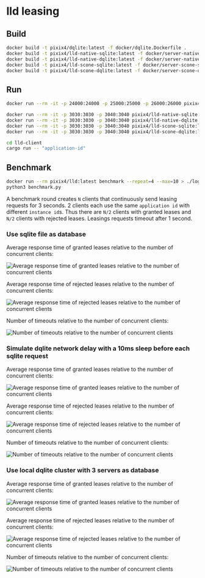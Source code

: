 # lld leasing

## Build

```bash
docker build -t pixix4/dqlite:latest -f docker/dqlite.Dockerfile .
docker build -t pixix4/lld-native-sqlite:latest -f docker/server-native-sqlite.Dockerfile .
docker build -t pixix4/lld-native-dqlite:latest -f docker/server-native-dqlite.Dockerfile .
docker build -t pixix4/lld-scone-sqlite:latest -f docker/server-scone-sqlite.Dockerfile .
docker build -t pixix4/lld-scone-dqlite:latest -f docker/server-scone-dqlite.Dockerfile .
```

## Run

```bash
docker run --rm -it -p 24000:24000 -p 25000:25000 -p 26000:26000 pixix4/dqlite:latest

docker run --rm -it -p 3030:3030 -p 3040:3040 pixix4/lld-native-sqlite:latest
docker run --rm -it -p 3030:3030 -p 3040:3040 pixix4/lld-native-dqlite:latest
docker run --rm -it -p 3030:3030 -p 3040:3040 pixix4/lld-scone-sqlite:latest
docker run --rm -it -p 3030:3030 -p 3040:3040 pixix4/lld-scone-dqlite:latest

cd lld-client
cargo run -- "application-id"
```

## Benchmark

```bash
docker run --rm pixix4/lld:latest benchmark --repeat=4 --max=10 > ./logs/benchmark.csv
python3 benchmark.py
```

A benchmark round creates `N` clients that continuously send leasing requests for 3 seconds. 2 clients each use the same `application id` with different `instance id`s. Thus there are `N/2` clients with granted leases and `N/2` clients with rejected leases. Leasings requests timeout after 1 second.

### Use sqlite file as database

Average response time of granted leases relative to the number of concurrent clients:

![Average response time of granted leases relative to the number of concurrent clients](images/bench_0/response-time-granted.png "Average response time of granted leases relative to the number of concurrent clients")

Average response time of rejected leases relative to the number of concurrent clients:

![Average response time of rejected leases relative to the number of concurrent clients](images/bench_0/response-time-rejected.png "Average response time of rejected leases relative to the number of concurrent clients")

Number of timeouts relative to the number of concurrent clients:

![Number of timeouts relative to the number of concurrent clients](images/bench_0/response-count-timeout.png "Number of timeouts relative to the number of concurrent clients")

### Simulate dqlite network delay with a 10ms sleep before each sqlite request

Average response time of granted leases relative to the number of concurrent clients:

![Average response time of granted leases relative to the number of concurrent clients](images/bench_1/response-time-granted.png "Average response time of granted leases relative to the number of concurrent clients")

Average response time of rejected leases relative to the number of concurrent clients:

![Average response time of rejected leases relative to the number of concurrent clients](images/bench_1/response-time-rejected.png "Average response time of rejected leases relative to the number of concurrent clients")

Number of timeouts relative to the number of concurrent clients:

![Number of timeouts relative to the number of concurrent clients](images/bench_1/response-count-timeout.png "Number of timeouts relative to the number of concurrent clients")

### Use local dqlite cluster with 3 servers as database

Average response time of granted leases relative to the number of concurrent clients:

![Average response time of granted leases relative to the number of concurrent clients](images/bench_2/response-time-granted.png "Average response time of granted leases relative to the number of concurrent clients")

Average response time of rejected leases relative to the number of concurrent clients:

![Average response time of rejected leases relative to the number of concurrent clients](images/bench_2/response-time-rejected.png "Average response time of rejected leases relative to the number of concurrent clients")

Number of timeouts relative to the number of concurrent clients:

![Number of timeouts relative to the number of concurrent clients](images/bench_2/response-count-timeout.png "Number of timeouts relative to the number of concurrent clients")
